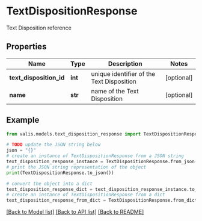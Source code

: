 # TextDispositionResponse

Text Disposition reference

## Properties

Name | Type | Description | Notes
------------ | ------------- | ------------- | -------------
**text_disposition_id** | **int** | unique identifier of the Text Disposition | [optional] 
**name** | **str** | name of the Text Disposition | [optional] 

## Example

```python
from valis.models.text_disposition_response import TextDispositionResponse

# TODO update the JSON string below
json = "{}"
# create an instance of TextDispositionResponse from a JSON string
text_disposition_response_instance = TextDispositionResponse.from_json(json)
# print the JSON string representation of the object
print(TextDispositionResponse.to_json())

# convert the object into a dict
text_disposition_response_dict = text_disposition_response_instance.to_dict()
# create an instance of TextDispositionResponse from a dict
text_disposition_response_from_dict = TextDispositionResponse.from_dict(text_disposition_response_dict)
```
[[Back to Model list]](../README.md#documentation-for-models) [[Back to API list]](../README.md#documentation-for-api-endpoints) [[Back to README]](../README.md)


